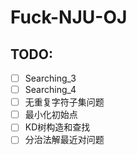 # Fuck-NJU-OJ

## TODO:

- [ ] Searching_3
- [ ] Searching_4
- [ ] 无重复字符子集问题
- [ ] 最小化初始点
- [ ] KD树构造和查找
- [ ] 分治法解最近对问题
